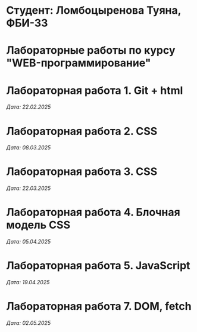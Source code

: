 # Студент: Ломбоцыренова Туяна, ФБИ-33

# Лабораторные работы по курсу "WEB-программирование"

# Лабораторная работа 1. Git + html

*Дата: 22.02.2025*

# Лабораторная работа 2. CSS

*Дата: 08.03.2025*

# Лабораторная работа 3. CSS

*Дата: 22.03.2025*

# Лабораторная работа 4. Блочная модель CSS

*Дата: 05.04.2025*

# Лабораторная работа 5. JavaScript

*Дата: 19.04.2025*

# Лабораторная работа 7. DOM, fetch

*Дата: 02.05.2025*
